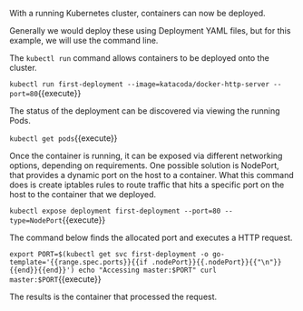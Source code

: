 With a running Kubernetes cluster, containers can now be deployed.

Generally we would deploy these using Deployment YAML files, but for this
example, we will use the command line.

The `kubectl run` command allows containers to be deployed onto the cluster.

`kubectl run first-deployment --image=katacoda/docker-http-server --port=80`{{execute}}

The status of the deployment can be discovered via viewing the running Pods.

`kubectl get pods`{{execute}}

Once the container is running, it can be exposed via different networking
options, depending on requirements. One possible solution is NodePort, that
provides a dynamic port on the host to a container. What this command does is
create iptables rules to route traffic that hits a specific port on the host to
the container that we deployed.

`kubectl expose deployment first-deployment --port=80 --type=NodePort`{{execute}}

The command below finds the allocated port and executes a HTTP request.

`export PORT=$(kubectl get svc first-deployment -o go-template='{{range.spec.ports}}{{if .nodePort}}{{.nodePort}}{{"\n"}}{{end}}{{end}}')
echo "Accessing master:$PORT"
curl master:$PORT`{{execute}}

The results is the container that processed the request.
